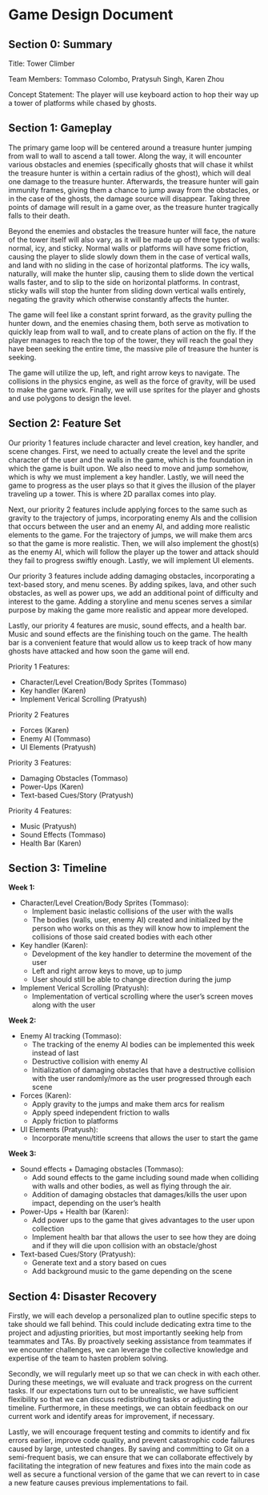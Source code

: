 # Game Design Document

## Section 0: Summary
Title: Tower Climber

Team Members: Tommaso Colombo, Pratysuh Singh, Karen Zhou

Concept Statement: The player will use keyboard action to hop their way up a tower of platforms while chased by ghosts.

## Section 1: Gameplay
The primary game loop will be centered around a treasure hunter jumping from wall to wall to ascend a tall tower. Along the way, it will encounter various obstacles and enemies (specifically ghosts that will chase it whilst the treasure hunter is within a certain radius of the ghost), which will deal one damage to the treasure hunter. Afterwards, the treasure hunter will gain immunity frames, giving them a chance to jump away from the obstacles, or in the case of the ghosts, the damage source will disappear. Taking three points of damage will result in a game over, as the treasure hunter tragically falls to their death.

Beyond the enemies and obstacles the treasure hunter will face, the nature of the tower itself will also vary, as it will be made up of three types of walls: normal, icy, and sticky. Normal walls or platforms will have some friction, causing the player to slide slowly down them in the case of vertical walls, and land with no sliding in the case of horizontal platforms. The icy walls, naturally, will make the hunter slip, causing them to slide down the vertical walls faster, and to slip to the side on horizontal platforms. In contrast, sticky walls will stop the hunter from sliding down vertical walls entirely, negating the gravity which otherwise constantly affects the hunter.

The game will feel like a constant sprint forward, as the gravity pulling the hunter down, and the enemies chasing them, both serve as motivation to quickly leap from wall to wall, and to create plans of action on the fly. If the player manages to reach the top of the tower, they will reach the goal they have been seeking the entire time, the massive pile of treasure the hunter is seeking.

The game will utilize the up, left, and right arrow keys to navigate. The collisions in the physics engine, as well as the force of gravity, will be used to make the game work. Finally, we will use sprites for the player and ghosts and use polygons to design the level.

## Section 2: Feature Set
Our priority 1 features include character and level creation, key handler, and scene changes. First, we need to actually create the level and the sprite character of the user and the walls in the game, which is the foundation in which the game is built upon. We also need to move and jump somehow, which is why we must implement a key handler. Lastly, we will need the game to progress as the user plays so that it gives the illusion of the player traveling up a tower. This is where 2D parallax comes into play.

Next, our priority 2 features include applying forces to the same such as gravity to the trajectory of jumps, incorporating enemy AIs and the collision that occurs between the user and an enemy AI, and adding more realistic elements to the game. For the trajectory of jumps, we will make them arcs so that the game is more realistic. Then, we will also implement the ghost(s) as the enemy AI, which will follow the player up the tower and attack should they fail to progress swiftly enough. Lastly, we will implement UI elements.

Our priority 3 features include adding damaging obstacles, incorporating a text-based story, and menu scenes. By adding spikes, lava, and other such obstacles, as well as power ups, we add an additional point of difficulty and interest to the game. Adding a storyline and menu scenes serves a similar purpose by making the game more realistic and appear more developed.

Lastly, our priority 4 features are music, sound effects, and a health bar. Music and sound effects are the finishing touch on the game. The health bar is a convenient feature that would allow us to keep track of how many ghosts have attacked and how soon the game will end.

Priority 1 Features:
- Character/Level Creation/Body Sprites (Tommaso)
- Key handler (Karen)
- Implement Verical Scrolling (Pratyush)

Priority 2 Features
- Forces (Karen)
- Enemy AI (Tommaso)
- UI Elements (Pratyush)

Priority 3 Features:
- Damaging Obstacles (Tommaso)
- Power-Ups (Karen)
- Text-based Cues/Story (Pratyush)

Priority 4 Features:
- Music (Pratyush)
- Sound Effects (Tommaso)
- Health Bar (Karen)

## Section 3: Timeline
**Week 1:**


- Character/Level Creation/Body Sprites (Tommaso): 
    - Implement basic inelastic collisions of the user with the walls
    - The bodies (walls, user, enemy AI) created and initialized by the person who works on this as they will know how to implement the collisions of those said created bodies with each other 
- Key handler (Karen): 
    - Development of the key handler to determine the movement of the user
    - Left and right arrow keys to move, up to jump
    - User should still be able to change direction during the jump
- Implement Verical Scrolling (Pratyush):
    - Implementation of vertical scrolling where the user’s screen moves along with the user

**Week 2:**

- Enemy AI tracking (Tommaso):
    - The tracking of the enemy AI bodies can be implemented this week instead of last
    - Destructive collision with enemy AI
    - Initialization of damaging obstacles that have a destructive collision with the user randomly/more as the user progressed through each scene
- Forces (Karen): 
    - Apply gravity to the jumps and make them arcs for realism
    - Apply speed independent friction to walls
    - Apply friction to platforms
- UI Elements (Pratyush):
    - Incorporate menu/title screens that allows the user to start the game

**Week 3:**

- Sound effects + Damaging obstacles (Tommaso):
    - Add sound effects to the game including sound made when colliding with walls and other bodies, as well as flying through the air.
    - Addition of damaging obstacles that damages/kills the user upon impact, depending on the user’s health
- Power-Ups + Health bar (Karen): 
    - Add power ups to the game that gives advantages to the user upon collection
    - Implement health bar that allows the user to see how they are doing and if they will die upon collision with an obstacle/ghost
- Text-based Cues/Story (Pratyush):
    - Generate text and a story based on cues
    - Add background music to the game depending on the scene

## Section 4: Disaster Recovery
Firstly, we will each develop a personalized plan to outline specific steps to take should we fall behind. This could include dedicating extra time to the project and adjusting priorities, but most importantly seeking help from teammates and TAs. By proactively seeking assistance from teammates if we encounter challenges, we can leverage the collective knowledge and expertise of the team to hasten problem solving.

Secondly, we will regularly meet up so that we can check in with each other. During these meetings, we will evaluate and track progress on the current tasks. If our expectations turn out to be unrealistic, we have sufficient flexibility so that we can discuss redistributing tasks or adjusting the timeline. Furthermore, in these meetings, we can obtain feedback on our current work and identify areas for improvement, if necessary.

Lastly, we will encourage frequent testing and commits to identify and fix errors earlier, improve code quality, and prevent catastrophic code failures caused by large, untested changes. By saving and committing to Git on a semi-frequent basis, we can ensure that we can collaborate effectively by facilitating the integration of new features and fixes into the main code as well as secure a functional version of the game that we can revert to in case a new feature causes previous implementations to fail.
